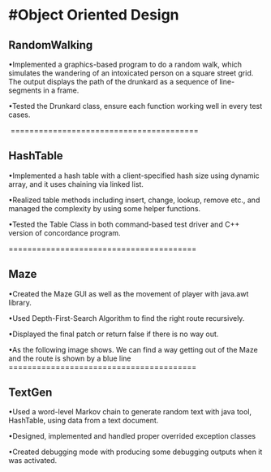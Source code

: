 #Object Oriented Design
========================================
<h2>RandomWalking</h2>
<p>•Implemented a graphics-based program to do a random walk, which simulates the wandering of an intoxicated person on a square street grid. The output displays the path of the drunkard as a sequence of line-segments in a frame.</p>
<p>•Tested the Drunkard class, ensure each function working well in every test cases.</p>
<img src="" />
========================================
<h2>HashTable</h2>
<p>•Implemented a hash table with a client-specified hash size using dynamic array, and it uses chaining
via linked list.</p>

<p>•Realized table methods including insert, change, lookup, remove etc., and managed the complexity
by using some helper functions.</p>

<p>•Tested the Table Class in both command-based test driver and C++ version of concordance program.</p>

========================================
<h2>Maze</h2>
<p>•Created the Maze GUI as well as the movement of player with java.awt library.</p>

<p>•Used Depth-First-Search Algorithm to find the right route recursively.</p>

<p>•Displayed the final patch or return false if there is no way out.</p>

<p>•As the following image shows. We can find a way getting out of the Maze and the route is shown by a blue line
<img src="" />
========================================
<h2>TextGen</h2>
<p>•Used a word-level Markov chain to generate random text with java tool, HashTable, using data from a text document.</p>

<p>•Designed, implemented and handled proper overrided exception classes</p>

<p>•Created debugging mode with producing some debugging outputs when it was activated.</p>
